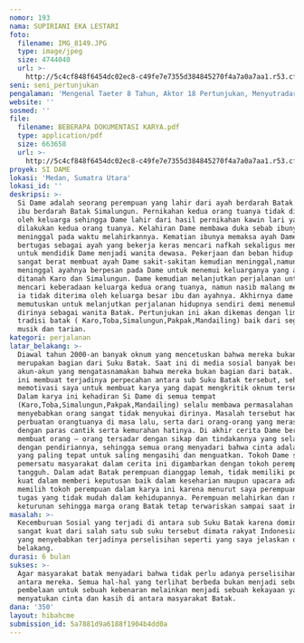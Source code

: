 ```yaml
---
nomor: 193
nama: SUPIRIANI EKA LESTARI
foto:
  filename: IMG_8149.JPG
  type: image/jpeg
  size: 4744040
  url: >-
    http://5c4cf848f6454dc02ec8-c49fe7e7355d384845270f4a7a0a7aa1.r53.cf2.rackcdn.com/4a4492ea-5e90-4f0d-8635-3481ba206595/IMG_8149.JPG
seni: seni_pertunjukan
pengalaman: 'Mengenal Taeter 8 Tahun, Aktor 18 Pertunjukan, Menyutradarai 2 Pertunjukan'
website: ''
sosmed: ''
file:
  filename: BEBERAPA DOKUMENTASI KARYA.pdf
  type: application/pdf
  size: 663658
  url: >-
    http://5c4cf848f6454dc02ec8-c49fe7e7355d384845270f4a7a0a7aa1.r53.cf2.rackcdn.com/f8aecb6e-5daf-4949-be66-413312dc52b6/BEBERAPA%20DOKUMENTASI%20KARYA.pdf
proyek: SI DAME
lokasi: 'Medan, Sumatra Utara'
lokasi_id: ''
deskripsi: >-
  Si Dame adalah seorang perempuan yang lahir dari ayah berdarah Batak Karo dan
  ibu berdarah Batak Simalungun. Pernikahan kedua orang tuanya tidak direstui
  oleh keluarga sehingga Dame lahir dari hasil pernikahan kawin lari yang
  dilakukan kedua orang tuanya. Kelahiran Dame membawa duka sebab ibunya
  meninggal pada waktu melahirkannya. Kematian ibunya memaksa ayah Dame untuk
  bertugas sebagai ayah yang bekerja keras mencari nafkah sekaligus menjadi ibu
  untuk mendidik Dame menjadi wanita dewasa. Pekerjaan dan beban hidup yang
  sangat berat membuat ayah Dame sakit-sakitan kemudian meninggal,namun sebelum
  meninggal ayahnya berpesan pada Dame untuk menemui keluarganya yang ada
  ditanah Karo dan Simalungun. Dame kemudian melanjutkan perjalanan untuk
  mencari keberadaan keluarga kedua orang tuanya, namun nasib malang menimpanya
  ia tidak diterima oleh keluarga besar ibu dan ayahnya. Akhirnya dame
  memutuskan untuk melanjutkan perjalanan hidupnya sendiri demi menemukan jati
  dirinya sebagai wanita Batak. Pertunjukan ini akan dikemas dengan lima unsur
  tradisi batak ( Karo,Toba,Simalungun,Pakpak,Mandailing) baik dari segi kostum,
  musik dan tarian. 
kategori: perjalanan
latar_belakang: >-
  Diawal tahun 2000-an banyak oknum yang mencetuskan bahwa mereka bukan
  merupakan bagian dari Suku Batak. Saat ini di media sosial banyak bermunculan
  akun-akun yang mengatasnamakan bahwa mereka bukan bagian dari batak. Fenomena
  ini membuat terjadinya perpecahan antara sub Suku Batak tersebut, sehingga
  memotivasi saya untuk membuat karya yang dapat mengkritik oknum tersebut.
  Dalam karya ini kehadiran Si Dame di semua tempat
  (Karo,Toba,Simalungun,Pakpak,Mandailing) selalu membawa permasalahan yang
  menyebabkan orang sangat tidak menyukai dirinya. Masalah tersebut hadir karena
  perbuatan orangtuanya di masa lalu, serta dari orang-orang yang merasa iri
  dengan paras cantik serta kemurahan hatinya. Di akhir cerita Dame berhasil
  membuat orang – orang tersadar dengan sikap dan tindakannya yang selalu teguh
  dengan pendiriannya, sehingga semua orang menyadari bahwa cinta adalah cara
  yang paling tepat untuk saling mengasihi dan menguatkan. Tokoh Dame sebagai
  pemersatu masyarakat dalam cerita ini digambarkan dengan tokoh perempuan yang
  tangguh. Dalam adat Batak perempuan dianggap lemah, tidak memiliki posisi yang
  kuat dalam memberi keputusan baik dalam keseharian maupun upacara adat. Saya
  memilih tokoh perempuan dalam karya ini karena menurut saya perempuan memiliki
  tugas yang tidak mudah dalam kehidupannya. Perempuan melahirkan dan memberi
  keturunan sehingga marga orang Batak tetap terwariskan sampai saat ini.
masalah: >-
  Kecemburuan Sosial yang terjadi di antara sub Suku Batak karena dominasi yang
  sangat kuat dari salah satu sub suku tersebut dimata rakyat Indonesia. Hal ini
  yang menyebabkan terjadinya perselisihan seperti yang saya jelaskan di latar
  belakang.
durasi: 6 bulan
sukses: >-
  Agar masyarakat batak menyadari bahwa tidak perlu adanya perselisihan di
  antara mereka. Semua hal-hal yang terlihat berbeda bukan menjadi sebuah
  pembelaan untuk sebuah kebenaran melainkan menjadi sebuah kekayaan yang dapat
  menyatukan cinta dan kasih di antara masyarakat Batak.
dana: '350'
layout: hibahcme
submission_id: 5a7881d9a6188f1904b4dd0a
---
```

